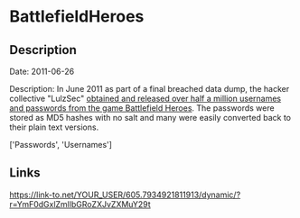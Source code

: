 # BattlefieldHeroes

## Description

Date: 2011-06-26

Description:
In June 2011 as part of a final breached data dump, the hacker collective &quot;LulzSec&quot; <a href="http://www.rockpapershotgun.com/2011/06/26/lulzsec-over-release-battlefield-heroes-data" target="_blank" rel="noopener">obtained and released over half a million usernames and passwords from the game Battlefield Heroes</a>. The passwords were stored as MD5 hashes with no salt and many were easily converted back to their plain text versions.


['Passwords', 'Usernames']

## Links

https://link-to.net/YOUR_USER/605.7934921811913/dynamic/?r=YmF0dGxlZmllbGRoZXJvZXMuY29t